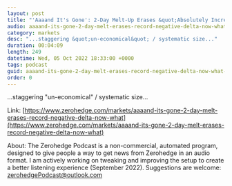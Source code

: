 ```yaml
---
layout: post
title: "'Aaaand It's Gone': 2-Day Melt-Up Erases &quot;Absolutely Incredible&quot; $240 Billion In Net Delta... Now What?"
audio: aaaand-its-gone-2-day-melt-erases-record-negative-delta-now-what-0
category: markets
desc: "...staggering &quot;un-economical&quot; / systematic size..."
duration: 00:04:09
length: 249
datetime: Wed, 05 Oct 2022 18:33:00 +0000
tags: podcast
guid: aaaand-its-gone-2-day-melt-erases-record-negative-delta-now-what-0
order: 0
---
```

...staggering &quot;un-economical&quot; / systematic size...

Link: [https://www.zerohedge.com/markets/aaaand-its-gone-2-day-melt-erases-record-negative-delta-now-what](https://www.zerohedge.com/markets/aaaand-its-gone-2-day-melt-erases-record-negative-delta-now-what)

About: The Zerohedge Podcast is a non-commercial, automated program, designed to give people a way to get news from Zerohedge in an audio format.  I am actively working on tweaking and improving the setup to create a better listening experience (September 2022).  Suggestions are welcome: [zerohedgePodcast@outlook.com](mailto:zerohedgePodcast@outlook.com)